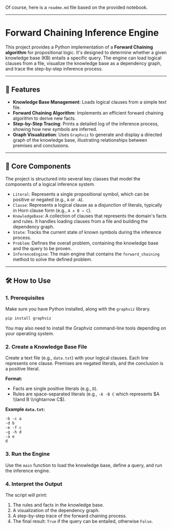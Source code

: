 Of course, here is a `readme.md` file based on the provided notebook.

-----

# Forward Chaining Inference Engine

This project provides a Python implementation of a **Forward Chaining algorithm** for propositional logic. It's designed to determine whether a given knowledge base (KB) entails a specific query. The engine can load logical clauses from a file, visualize the knowledge base as a dependency graph, and trace the step-by-step inference process.

-----

## 🚀 Features

  * **Knowledge Base Management**: Loads logical clauses from a simple text file.
  * **Forward Chaining Algorithm**: Implements an efficient forward chaining algorithm to derive new facts.
  * **Step-by-Step Tracing**: Prints a detailed log of the inference process, showing how new symbols are inferred.
  * **Graph Visualization**: Uses `Graphviz` to generate and display a directed graph of the knowledge base, illustrating relationships between premises and conclusions.

-----

## 🧩 Core Components

The project is structured into several key classes that model the components of a logical inference system.

  * `Literal`: Represents a single propositional symbol, which can be positive or negated (e.g., `A` or `-A`).
  * `Clause`: Represents a logical clause as a disjunction of literals, typically in Horn clause form (e.g., `A ∧ B → C`).
  * `KnowledgeBase`: A collection of clauses that represents the domain's facts and rules. It handles loading clauses from a file and building the dependency graph.
  * `State`: Tracks the current state of known symbols during the inference process.
  * `Problem`: Defines the overall problem, containing the knowledge base and the query to be proven.
  * `InferenceEngine`: The main engine that contains the `forward_chaining` method to solve the defined problem.

-----

## 🛠️ How to Use

### 1\. Prerequisites

Make sure you have Python installed, along with the `graphviz` library.

```bash
pip install graphviz
```

You may also need to install the Graphviz command-line tools depending on your operating system.

### 2\. Create a Knowledge Base File

Create a text file (e.g., `data.txt`) with your logical clauses. Each line represents one clause. Premises are negated literals, and the conclusion is a positive literal.

**Format:**

  * Facts are single positive literals (e.g., `D`).
  * Rules are space-separated literals (e.g., `-A -B C` which represents $A \\land B \\rightarrow C$).

**Example `data.txt`:**

```
-b -c a
-d b
-e -f c
-g -h d
-a e
d
```

### 3\. Run the Engine

Use the `main` function to load the knowledge base, define a query, and run the inference engine.


### 4\. Interpret the Output

The script will print:

1.  The rules and facts in the knowledge base.
2.  A visualization of the dependency graph.
3.  A step-by-step trace of the forward chaining process.
4.  The final result: `True` if the query can be entailed, otherwise `False`.
